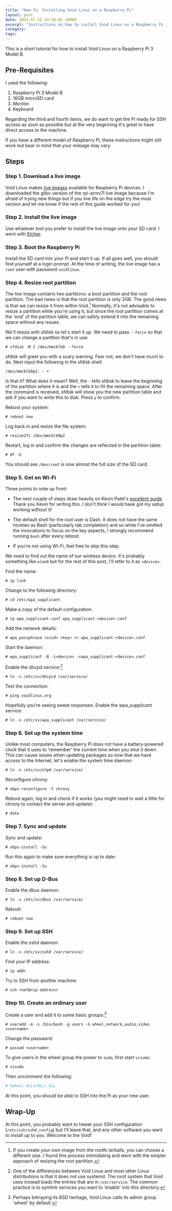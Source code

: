 ```yaml
---
title: "How-To: Installing Void Linux on a Raspberry Pi"
layout: post
date: 2023-07-12 14:58:02 +0900
excerpt: "Instructions on how to install Void Linux on a Raspberry Pi 3 Model B."
category:
tags:
---
```

This is a short tutorial for how to install Void Linux on a Raspberry Pi 3 Model B.

## Pre-Requisites

I used the following:

1. Raspberry Pi 3 Model B
2. 16GB microSD card
3. Monitor
4. Keyboard

Regarding the third and fourth items, we do want to get the Pi ready for SSH access as soon as possible but at the very beginning it's great to have direct access to the machine.

If you have a different model of Raspberry Pi, these instructions might still work but bear in mind that your mileage may vary.

## Steps

### Step 1. Download a live image

Void Linux makes [live images][rpi-images] available for Raspberry Pi devices. I downloaded the glibc version of the rpi-armv7l live image because I'm afraid of trying new things but if you live life on the edge try the musl version and let me know if the rest of this guide worked for you!

[rpi-images]: https://voidlinux.org/download/ "Download the Void Linux live images for Raspberry Pi devices"

### Step 2. Install the live image

Use whatever tool you prefer to install the live image onto your SD card. I went with [Etcher][].

[Etcher]: https://etcher.balena.io "The home page for Balena Etcher"

### Step 3. Boot the Raspberry Pi

Install the SD card into your Pi and start it up. If all goes well, you should find yourself at a login prompt. At the time of writing, the live image has a `root` user with password `voidlinux`.

### Step 4. Resize root partition

The live image contains two partitions: a boot partition and the root partition. The bad news is that the root partition is only 2GB. The good news is that we can resize it from within Void.[^size] Normally, it's not advisable to resize a partition while you're using it, but since the root partition comes at the 'end' of the partition table, we can safely extend it into the remaining space without any issues.

We'll resize with sfdisk so let's start it up. We need to pass `--force` so that we can change a partition that's in use:

```console
# sfdisk -N 2 /dev/mmcblk0 --force
```

sfdisk will greet you with a scary warning. Fear not; we don't have much to do. Next input the following in the sfdisk shell:

```console
/dev/mmcblk0p2: - +
```

Is that it? What does it mean? Well, the `-` tells sfdisk to leave the beginning of the partition where it is and the `+` tells it to fill the remaining space. After the command is received, sfdisk will show you the new partition table and ask if you want to write this to disk. Press `y` to confirm.

Reboot your system:

```console
# reboot now
```

Log back in and resize the file system:

```console
# resize2fs /dev/mmcblk0p2
```

Restart, log in and confirm the changes are reflected in the partition table:

```console
# df -h
```

You should see `/dev/root` is now almost the full size of the SD card.

### Step 5. Get on Wi-Fi

Three points to note up front:

- The next couple of steps draw heavily on Kevin Patel's [excellent guide][kp-guide]. Thank you Kevin for writing this. I don't think I would have got my setup working without it!

[kp-guide]: https://blog.kevindirect.com/post/20191109_nine-steps-to-void-linux-on-rpi/ "Read 'Nine Steps to Void Linux on Raspberry Pi'"

- The default shell for the root user is Dash. It does not have the same niceties as Bash (particularly tab completion) and so while I've omitted the invocations to focus on the key aspects, I strongly recommend running `bash` after every reboot.

- If you're not using Wi-Fi, feel free to skip this step.

We need to find out the name of our wireless device. It's probably something like `wlan0` but for the rest of this post, I'll refer to it as `<device>`.

Find the name:

```console
# ip link
```

Change to the following directory:

```console
# cd /etc/wpa_supplicant
```

Make a copy of the default configuration:

```console
# cp wpa_supplicant.conf wpa_supplicant-<device>.conf
```

Add the network details:

```console
# wpa_passphrase <ssid> <key> >> wpa_supplicant-<device>.conf
```

Start the daemon:

```console
# wpa_supplicant -B -i<device> -cwpa_supplicant-<device>.conf
```

Enable the dhcpd service:[^runit]

```console
# ln -s /etc/sv/dhcpcd /var/service/
```

Test the connection:

```console
# ping voidlinux.org
```

Hopefully you're seeing sweet responses. Enable the wpa_supplicant service:

```console
# ln -s /etc/sv/wpa_supplicant /var/service/
```

### Step 6. Set up the system time

Unlike most computers, the Raspberry Pi does not have a battery-powered clock that it uses to 'remember' the current time when you shut it down. This can cause issues when updating packages so now that we have access to the Internet, let's enable the system time daemon:

```console
# ln -s /etc/sv/ntpd /var/service/
```

Reconfigure chrony:

```console
# xbps-reconfigure -f chrony
```

Reboot again, log in and check if it works (you might need to wait a little for chrony to contact the server and update):

```console
# date
```

### Step 7. Sync and update

Sync and update:

```console
# xbps-install -Su
```

Run this again to make sure everything is up to date:

```console
# xbps-install -Su
```

### Step 8. Set up D-Bus

Enable the dbus daemon:

```console
# ln -s /etc/sv/dbus /var/service/
```

Reboot:

```console
# reboot now
```

### Step 9. Set up SSH

Enable the sshd daemon:

```console
# ln -s /etc/sv/sshd /var/service/
```

Find your IP address:

```console
# ip addr
```

Try to SSH from another machine:

```console
# ssh root@<ip-address>
```

### Step 10. Create an ordinary user

Create a user and add it to some basic groups:[^bsd]

```console
# useradd -m -s /bin/bash -g users -G wheel,network,audio,video <username>
```

Change the password:

```console
# passwd <username>
```

To give users in the wheel group the power to `sudo`, first start `visudo`:

```console
# visudo
```

Then uncomment the following:

```conf
# %wheel ALL=(ALL) ALL
```

At this point, you should be able to SSH into the Pi as your new user.

## Wrap-Up

At this point, you probably want to tweak your SSH configuration (`/etc/ssh/sshd_config`) but I'll leave that, and any other software you want to install up to you. Welcome to the Void!

[^size]: If you create your own image from the rootfs tarballs, you can choose a different size. I found this process intimidating and went with the simpler approach of resizing the root partition.

[^runit]: One of the differences between Void Linux and most other Linux distributions is that it does not use systemd. The runit system that Void uses instead loads the entries that are in `/var/service`. The common practice is to symlink services you want to 'enable' into this directory.

[^bsd]: Perhaps betraying its BSD heritage, Void Linux calls its admin group 'wheel' by default.
